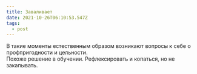 ```yaml
---
title: Заваливает
date: 2021-10-26T06:10:53.547Z
tags:
  - post
---
```

В такие моменты естественным образом возникают вопросы к себе о профпригодности и цельности. 
\
Похоже решение в обучении. Рефлексировать и копаться, но не закапывать.